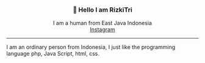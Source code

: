 <h3 align="center">👋 Hello I am RizkiTri</h3>
<p align="center">
  I am a human from East Java Indonesia
  <br>
  <a href='https://instagram.com/rizkitri.anang' align='canter'>Instagram</a>
</p>

---

I am an ordinary person from Indonesia, I just like the programming language php, Java Script, html, css.

<!--
**RizkiTri/rizkitri** is a ✨ _special_ ✨ repository because its `README.md` (this file) appears on your GitHub profile.
-->